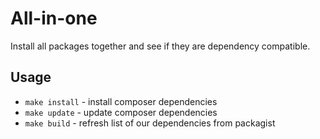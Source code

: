 # All-in-one

Install all packages together and see if they are dependency compatible.

## Usage

- `make install` - install composer dependencies
- `make update` - update composer dependencies
- `make build` - refresh list of our dependencies from packagist
